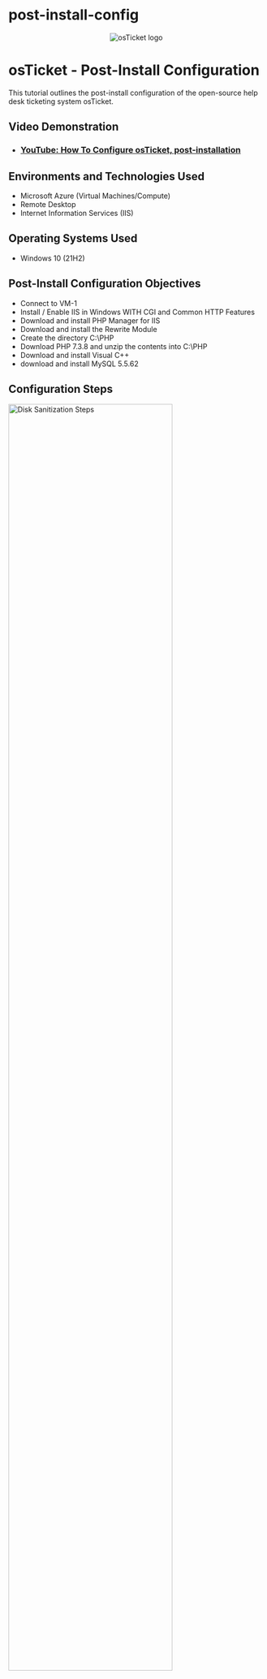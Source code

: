 # post-install-config
<p align="center">
<img src="https://i.imgur.com/Clzj7Xs.png" alt="osTicket logo"/>
</p>

<h1>osTicket - Post-Install Configuration</h1>
This tutorial outlines the post-install configuration of the open-source help desk ticketing system osTicket.<br />


<h2>Video Demonstration</h2>

- ### [YouTube: How To Configure osTicket, post-installation](https://www.youtube.com)

<h2>Environments and Technologies Used</h2>

- Microsoft Azure (Virtual Machines/Compute)
- Remote Desktop
- Internet Information Services (IIS)

<h2>Operating Systems Used </h2>

- Windows 10</b> (21H2)

<h2>Post-Install Configuration Objectives</h2>

- Connect to VM-1
- Install / Enable IIS in Windows WITH CGI and Common HTTP Features
- Download and install PHP Manager for IIS 
- Download and install the Rewrite Module 
- Create the directory C:\PHP
- Download PHP 7.3.8 and unzip the contents into C:\PHP
- Download and install Visual C++
- download and install MySQL 5.5.62


<h2>Configuration Steps</h2>

<p>
<img src="https://i.imgur.com/uPqaRnc.png" height="80%" width="80%" alt="Disk Sanitization Steps"/>
</p>
<p>
In the image above, I logon to VM-1 using remote desktop.
</p>
<br />

<p>
<img src="https://i.imgur.com/X4IsIxp.png" height="80%" width="80%" alt="Disk Sanitization Steps"/>
</p>
<p>
In the image above, I installed / Enabled IIS in Windows WITH CGI and Common HTTP Features
</p>
<br />

<p>
<img src="https://i.imgur.com/Aafqm7C.png" height="80%" width="80%" alt="Disk Sanitization Steps"/>
</p>
<p>
In the image above, I downloaded and installed PHP Manager for IIS
</p>
<br />

<p>
<img src="https://i.imgur.com/GU87i6L.png" height="80%" width="80%" alt="Disk Sanitization Steps"/>
</p>
<p>
In the image above, I downloaded and installed the Rewrite Module 
</p>
<br />

<p>
<img src="https://i.imgur.com/jCNxabq.png" height="80%" width="80%" alt="Disk Sanitization Steps"/>
</p>
<p>
In the image above, Create the directory C:\PHP and Downloaded PHP 7.3.8 and unzip the contents into C:\PHP
</p>
<br />

<p>
<img src="https://i.imgur.com/MuRNsrT.png" height="80%" width="80%" alt="Disk Sanitization Steps"/>
</p>
<p>
In the image above, I downloaded and installed Visual C++
</p>
<br />

<p>
<img src="https://i.imgur.com/DJmEXEB.png" height="80%" width="80%" alt="Disk Sanitization Steps"/>
</p>
<p>
Lorem ipsum dolor sit amet, consectetur adipiscing elit, sed do eiusmod tempor incididunt ut labore et dolore magna aliqua. Ut enim ad minim veniam, quis nostrud exercitation ullamco laboris nisi ut aliquip ex ea commodo consequat. Duis aute irure dolor in reprehenderit in voluptate velit esse cillum dolore eu fugiat nulla pariatur.
</p>
<br />
